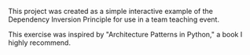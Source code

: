 This project was created as a simple interactive example of the Dependency Inversion Principle for use in a team teaching event.

This exercise was inspired by "Architecture Patterns in Python," a book I highly recommend.